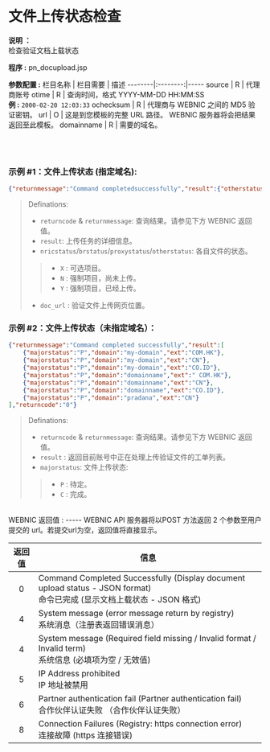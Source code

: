 # 文件上传状态检查

**说明 ：** <br>
检查验证文档上载状态

**程序 :** pn_docupload.jsp

**参数配置 :**
栏目名称 | 栏目需要 | 描述
--------|:--------:|-----
source | R | 代理商账号
otime | R | 查询时间，格式 YYYY-MM-DD HH:MM:SS <br> **例 :** `2000-02-20 12:03:33`
ochecksum | R | 代理商与 WEBNIC 之间的 MD5 验证密钥。
url | O | 这是到您模板的完整 URL 路径。 WEBNIC 服务器将会把结果返回至此模板。
domainname | R | 需要的域名。

<br><br>

### 示例 #1：文件上传状态 (指定域名):
```JSON
{"returnmessage":"Command completedsuccessfully","result":{"otherstatus":"X","brstatus":"N","doc_url":"https://docs.merek.mu/docs.jsp?token=jQ%2F9VwdiFnQ%2Bzxgc69fZokZPxcKNHimo6ykZYXtQ3eWmOiPPM6SM3skR0EwqmQ1Tf47j1uLuiXHhRyR0rEGTCA%3D%3D&action=upload","domain":"testingwc010","nricstatus":"N","proxystatus":"X","ext":"CO.ID"},"returncode":"0"}
```

>Definations:<br>
>- `returncode` & `returnmessage`: 查询结果。请参见下方 WEBNIC 返回值。
>- `result`: 上传任务的详细信息。
>- `nricstatus`/`brstatus`/`proxystatus`/`otherstatus`: 各自文件的状态。
>> - `X` : 可选项目。
>> - `N` : 强制项目，尚未上传。
>> - `Y` : 强制项目，已经上传。
>- `doc_url` : 验证文件上传网页位置。

### 示例 #2：文件上传状态（未指定域名）：
```JSON
{"returnmessage":"Command completed successfully","result":[
	{"majorstatus":"P","domain":"my-domain","ext":"COM.HK"},
	{"majorstatus":"P","domain":"my-domain","ext":"CN"},
	{"majorstatus":"P","domain":"my-domain","ext":"CO.ID"},
	{"majorstatus":"P","domain":"domainname","ext":" COM.HK"},
	{"majorstatus":"P","domain":"domainname","ext":"CN"},
	{"majorstatus":"P","domain":"domainname","ext":"CO.ID"},
	{"majorstatus":"P","domain":"pradana","ext":"CN"}
],"returncode":"0"}
```

>Definations:<br>
>- `returncode` & `returnmessage`: 查询结果。请参见下方 WEBNIC 返回值。
>- `result` : 返回目前账号中正在处理上传验证文件的工单列表。
>- `majorstatus`: 文件上传状态:
>>- `P` : 待定。
>>- `C` : 完成。

<br>
WEBNIC 返回值 :
-----
WEBNIC API 服务器将以POST 方法返回 2 个参数至用户提交的 url。若提交url为空，返回值将直接显示。

返回值 | 信息
:----:|-----
0 | Command Completed Successfully (Display document upload status - JSON format) <br> 命令已完成 (显示文档上载状态 - JSON 格式)
4 | System message (error message return by registry) <br> 系统消息（注册表返回错误消息）
4 | System message (Required field missing / Invalid format / Invalid term) <br> 系统信息 (必填项为空 / 无效值)
5 | IP Address prohibited <br> IP 地址被禁用
6 | Partner authentication fail (Partner authentication fail) <br> 合作伙伴认证失败 （合作伙伴认证失败）
8 | Connection Failures (Registry: https connection error) <br> 连接故障 (https 连接错误)
